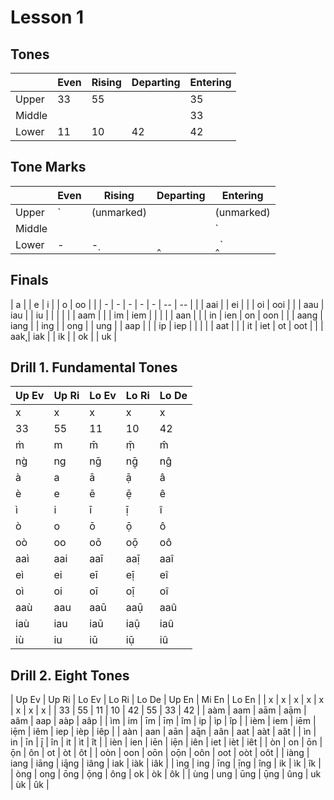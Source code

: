 # Lesson 1

## Tones

|   | Even | Rising | Departing | Entering |
| - | ---- | ------ | --------- | -------- |
| Upper | 33 | 55 | | 35 |
| Middle | | | | 33 |
| Lower | 11 | 10 | 42 | 42 |

## Tone Marks

|   | Even | Rising | Departing | Entering |
| - | ---- | ------ | --------- | -------- |
| Upper | \` | (unmarked) | | (unmarked) |
| Middle | | | | \` |
| Lower | - | -̣ | ‸ | ‸̀ |

## Finals

| a   |     | e  | i  |     | o  | oo  | |
| -   | -   | -  | -  | -   | -- | --  | |
| aai |     | ei |    |     | oi | ooi | |
| aau | iau |    | iu |     |    |     | |
| aam |     |    | im | iem |    |     | |
| aan |     |    | in | ien | on | oon | |
| aang | iang |  | ing |    | ong  |   | ung |
| aap |     |    | ip | iep |    |     | |
| aat |     |    | it | iet | ot | oot | |
| aak̨ | iak |  | ik |    | ok  |   | uk |

## Drill 1. Fundamental Tones

| Up Ev | Up Ri | Lo Ev | Lo Ri | Lo De |
| - | - | - | - | - |
| x | x | x | x | x |
| 33 | 55 | 11 | 10 | 42 |
| m̀ | m | m̄ | ṃ̄ | m̂ |
| ng̀ | ng | nḡ | nḡ̣ | nĝ |
| à | a | ā | ạ̄ | â |
| è | e | ē | ẹ̄ | ê |
| ì | i | ī | ị̄ | î |
| ò | o | ō | ọ̄ | ô |
| oò | oo | oō | oọ̄ | oô |
| aaì | aai | aaī | aaị̄ | aaî |
| eì | ei | eī | eị̄ | eî |
| oì | oi | oī | oị̄ | oî |
| aaù | aau | aaū | aaụ̄ | aaû |
| iaù | iau | iaū | iaụ̄ | iaû |
| iù | iu | iū | iụ̄ | iû |

## Drill 2. Eight Tones

| Up Ev | Up Ri | Lo Ev | Lo Ri | Lo De | Up En | Mi En | Lo En |
| x | x | x | x | x | x | x | x |
| 33 | 55 | 11 | 10 | 42 | 55 | 33 | 42 |
| aàm | aam | aām | aạ̄m | aâm | aap | aàp | aâp |
| ìm | im | īm | īṃ | îm | ip | ìp | îp |
| ièm | iem | iēm | iẹ̄m | iêm | iep | ièp | iêp |
| aàn | aan | aān | aą̄n | aân | aat | aàt | aât |
| ìn | in | īn | į̄ | în | it | ìt | ît |
| ièn | ien | iēn | iẹ̄n | iên | iet | ièt | iêt |
| òn | on | ōn | ọ̄n | ôn | ot | òt | ôt |
| oòn | oon | oōn | oọ̄n | oôn | oot | oòt | oôt |
| iàng | iang | iāng | ią̄ng | iâng | iak | iàk | iâk |
| ìng | ing | īng | ị̄ng | îng | ik | ìk | îk |
| òng | ong | ōng | ọ̄ng | ông | ok | òk | ôk |
| ùng | ung | ūng | ụ̄ng | ûng | uk | ùk | ûk |

